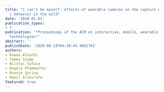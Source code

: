 ```yaml
---
title: "I can't be myself: effects of wearable cameras on the capture of authentic\
  \ behavior in the wild"
date: '2018-01-01'
publication_types:
- 2
publication: '*Proceedings of the ACM on interactive, mobile, wearable and ubiquitous
  technologies*'
abstract: ''
publishDate: '2020-08-14T04:38:44.988176Z'
authors:
- Rawan Alharbi
- Tammy Stump
- Nilofar Vafaie
- Angela Pfammatter
- Bonnie Spring
- Nabil Alshurafa
featured: true
---
```

